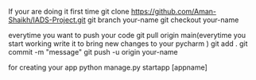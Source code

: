 If your are doing it first time
git clone https://github.com/Aman-Shaikh/IADS-Project.git
git branch your-name
git checkout your-name

everytime you want to push your code
git pull origin main(everytime you start working write it to bring new changes to your pycharm )
git add .
git commit -m "message"
git push -u origin your-name





for creating your app
python manage.py startapp [appname]
